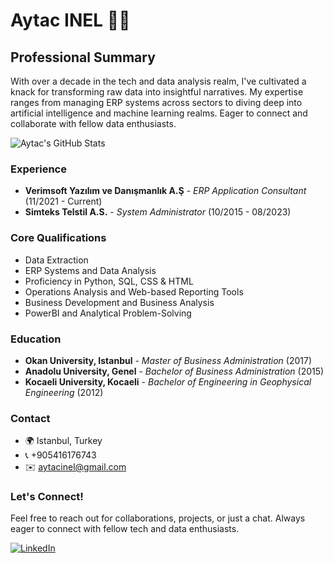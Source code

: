 # Aytac INEL 👨‍💻

## Professional Summary
With over a decade in the tech and data analysis realm, I've cultivated a knack for transforming raw data into insightful narratives. My expertise ranges from managing ERP systems across sectors to diving deep into artificial intelligence and machine learning realms. Eager to connect and collaborate with fellow data enthusiasts.

![Aytac's GitHub Stats](https://github-readme-stats.vercel.app/api?username=aytacinel&show_icons=true)

### Experience
- **Verimsoft Yazılım ve Danışmanlık A.Ş** - *ERP Application Consultant* (11/2021 - Current)
- **Simteks Telstil A.S.** - *System Administrator* (10/2015 - 08/2023)

### Core Qualifications
- Data Extraction
- ERP Systems and Data Analysis
- Proficiency in Python, SQL, CSS & HTML
- Operations Analysis and Web-based Reporting Tools
- Business Development and Business Analysis
- PowerBI and Analytical Problem-Solving

### Education
- **Okan University, Istanbul** - *Master of Business Administration* (2017)
- **Anadolu University, Genel** - *Bachelor of Business Administration* (2015)
- **Kocaeli University, Kocaeli** - *Bachelor of Engineering in Geophysical Engineering* (2012)

### Contact
- 🌍 Istanbul, Turkey
- 📞 +905416176743
- ✉️ aytacinel@gmail.com

### Let's Connect!
Feel free to reach out for collaborations, projects, or just a chat. Always eager to connect with fellow tech and data enthusiasts.

[![LinkedIn](https://img.shields.io/badge/-Aytac_INEL-blue?style=flat-square&logo=Linkedin&logoColor=white&link=https://www.linkedin.com/in/aytacinel/)](https://www.linkedin.com/in/aytacinel/)
